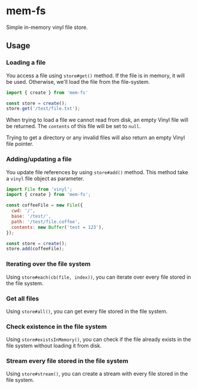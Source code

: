 # mem-fs

Simple in-memory vinyl file store.

## Usage

### Loading a file

You access a file using `store#get()` method. If the file is in memory, it will be used. Otherwise, we'll load the file from the file-system.

```js
import { create } from 'mem-fs'

const store = create();
store.get('/test/file.txt');
```

When trying to load a file we cannot read from disk, an empty Vinyl file will be returned. The `contents` of this file will be set to `null`.

Trying to get a directory or any invalid files will also return an empty Vinyl file pointer.

### Adding/updating a file

You update file references by using `store#add()` method. This method take a `vinyl` file object as parameter.

```js
import File from 'vinyl';
import { create } from 'mem-fs';

const coffeeFile = new File({
  cwd: '/',
  base: '/test/',
  path: '/test/file.coffee',
  contents: new Buffer('test = 123'),
});

const store = create();
store.add(coffeeFile);
```

### Iterating over the file system

Using `store#each(cb(file, index))`, you can iterate over every file stored in the file system.

### Get all files

Using `store#all()`, you can get every file stored in the file system.

### Check existence in the file system

Using `store#existsInMemory()`, you can check if the file already exists in the file system without loading it from disk.

### Stream every file stored in the file system

Using `store#stream()`, you can create a stream with every file stored in the file system.
